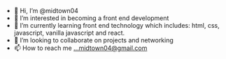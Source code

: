 - 👋 Hi, I’m @midtown04
- 👀 I’m interested in becoming a front end development  
- 🌱 I’m currently learning front end technology which includes: html, css, javascript, vanilla javascript and react. 
- 💞️ I’m looking to collaborate on projects and networking
- 📫 How to reach me ...midtown04@gmail.com

<!---
midtown04/midtown04 is a ✨ special ✨ repository because its `README.md` (this file) appears on your GitHub profile.
You can click the Preview link to take a look at your changes.
--->
